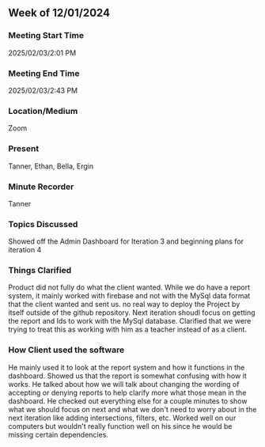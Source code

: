 ## Week of 12/01/2024
### Meeting Start Time

2025/02/03/2:01 PM

### Meeting End Time

2025/02/03/2:43 PM

### Location/Medium

Zoom

### Present

Tanner, Ethan, Bella, Ergin

### Minute Recorder

Tanner

### Topics Discussed

Showed off the Admin Dashboard for Iteration 3 and beginning plans for iteration 4

### Things Clarified

Product did not fully do what the client wanted. While we do have a report system, it mainly worked with firebase and not with the MySql data format
that the client wanted and sent us. no real way to deploy the Project by itself outside of the github repository. Next iteration shoudl focus on getting
the report and Ids to work with the MySql database. Clarified that we were trying to treat this as working with him as a teacher instead of as a client.

### How Client used the software

He mainly used it to look at the report system and how it functions in the dashboard. Showed us that the report is somewhat confusing with how it works.
He talked about how we will talk about changing the wording of accepting or denying reports to help clarify more what those mean in the dashboard.
He checked out everything else for a couple minutes to show what we should focus on next and what we don't need to worry about in the next iteration like adding intersections, filters, etc.
Worked well on our computers but wouldn't really function well on his since he would be missing certain dependencies.
